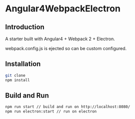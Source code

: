 # Angular4WebpackElectron

## Introduction
A starter built with Angular4 + Webpack 2 + Electron.

webpack.config.js is ejected so can be custom configured.

## Installation
```bash
git clone
npm install
```

## Build and Run
```bash
npm run start // build and run on http://localhost:8080/
npm run electron:start // run on electron
```
